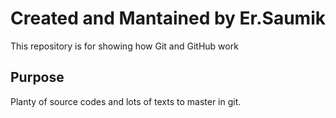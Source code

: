 # Created and Mantained by Er.Saumik

This repository is for showing how Git and GitHub work

## Purpose

Planty of source codes and lots of texts to master in git.
